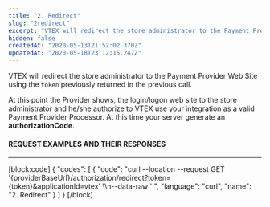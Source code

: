 ```yaml
---
title: "2. Redirect"
slug: "2redirect"
excerpt: "VTEX will redirect the store administrator to the Payment Provider Web Site."
hidden: false
createdAt: "2020-05-13T21:52:02.370Z"
updatedAt: "2020-05-18T23:12:15.247Z"
---
```

VTEX will redirect the store administrator to the Payment Provider Web Site using the <code>token</code> previously returned in the previous call.

At this point the Provider shows, the login/logon web site to the store administrator and he/she authorize to VTEX use your integration as a valid Payment Provider Processor. At this time
your server generate an <strong>authorizationCode</strong>.



#### REQUEST EXAMPLES AND THEIR RESPONSES
---
[block:code]
{
  "codes": [
    {
      "code": "curl --location --request GET '{providerBaseUrl}/authorization/redirect?token={token}&applicationId=vtex' \\\n--data-raw ''",
      "language": "curl",
      "name": "2. Redirect"
    }
  ]
}
[/block]